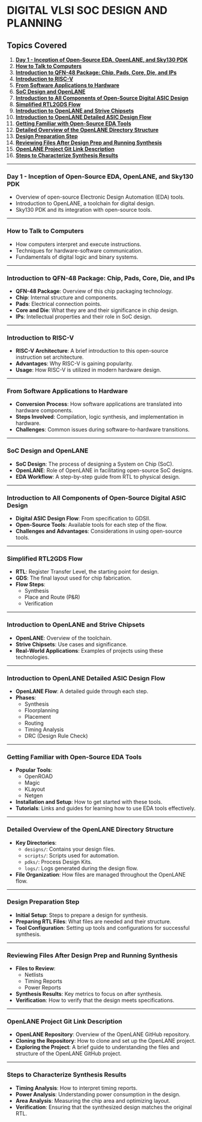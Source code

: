 # DIGITAL VLSI SOC DESIGN AND PLANNING

## Topics Covered

1. [**Day 1 - Inception of Open-Source EDA, OpenLANE, and Sky130 PDK**](#day-1---inception-of-open-source-eda-openlane-and-sky130-pdk)
2. [**How to Talk to Computers**](#how-to-talk-to-computers)
3. [**Introduction to QFN-48 Package: Chip, Pads, Core, Die, and IPs**](#introduction-to-qfn-48-package-chip-pads-core-die-and-ips)
4. [**Introduction to RISC-V**](#introduction-to-risc-v)
5. [**From Software Applications to Hardware**](#from-software-applications-to-hardware)
6. [**SoC Design and OpenLANE**](#soc-design-and-openlane)
7. [**Introduction to All Components of Open-Source Digital ASIC Design**](#introduction-to-all-components-of-open-source-digital-asic-design)
8. [**Simplified RTL2GDS Flow**](#simplified-rtl2gds-flow)
9. [**Introduction to OpenLANE and Strive Chipsets**](#introduction-to-openlane-and-strive-chipsets)
10. [**Introduction to OpenLANE Detailed ASIC Design Flow**](#introduction-to-openlane-detailed-asic-design-flow)
11. [**Getting Familiar with Open-Source EDA Tools**](#getting-familiar-with-open-source-eda-tools)
12. [**Detailed Overview of the OpenLANE Directory Structure**](#detailed-overview-of-the-openlane-directory-structure)
13. [**Design Preparation Step**](#design-preparation-step)
14. [**Reviewing Files After Design Prep and Running Synthesis**](#reviewing-files-after-design-prep-and-running-synthesis)
15. [**OpenLANE Project Git Link Description**](#openlane-project-git-link-description)
16. [**Steps to Characterize Synthesis Results**](#steps-to-characterize-synthesis-results)

---

### Day 1 - Inception of Open-Source EDA, OpenLANE, and Sky130 PDK
- Overview of open-source Electronic Design Automation (EDA) tools.
- Introduction to OpenLANE, a toolchain for digital design.
- Sky130 PDK and its integration with open-source tools.

---

### How to Talk to Computers
- How computers interpret and execute instructions.
- Techniques for hardware-software communication.
- Fundamentals of digital logic and binary systems.

---

### Introduction to QFN-48 Package: Chip, Pads, Core, Die, and IPs
- **QFN-48 Package**: Overview of this chip packaging technology.
- **Chip**: Internal structure and components.
- **Pads**: Electrical connection points.
- **Core and Die**: What they are and their significance in chip design.
- **IPs**: Intellectual properties and their role in SoC design.

---

### Introduction to RISC-V
- **RISC-V Architecture**: A brief introduction to this open-source instruction set architecture.
- **Advantages**: Why RISC-V is gaining popularity.
- **Usage**: How RISC-V is utilized in modern hardware design.

---

### From Software Applications to Hardware
- **Conversion Process**: How software applications are translated into hardware components.
- **Steps Involved**: Compilation, logic synthesis, and implementation in hardware.
- **Challenges**: Common issues during software-to-hardware transitions.

---

### SoC Design and OpenLANE
- **SoC Design**: The process of designing a System on Chip (SoC).
- **OpenLANE**: Role of OpenLANE in facilitating open-source SoC designs.
- **EDA Workflow**: A step-by-step guide from RTL to physical design.

---

### Introduction to All Components of Open-Source Digital ASIC Design
- **Digital ASIC Design Flow**: From specification to GDSII.
- **Open-Source Tools**: Available tools for each step of the flow.
- **Challenges and Advantages**: Considerations in using open-source tools.

---

### Simplified RTL2GDS Flow
- **RTL**: Register Transfer Level, the starting point for design.
- **GDS**: The final layout used for chip fabrication.
- **Flow Steps**:
  - Synthesis
  - Place and Route (P&R)
  - Verification

---

### Introduction to OpenLANE and Strive Chipsets
- **OpenLANE**: Overview of the toolchain.
- **Strive Chipsets**: Use cases and significance.
- **Real-World Applications**: Examples of projects using these technologies.

---

### Introduction to OpenLANE Detailed ASIC Design Flow
- **OpenLANE Flow**: A detailed guide through each step.
- **Phases**:
  - Synthesis
  - Floorplanning
  - Placement
  - Routing
  - Timing Analysis
  - DRC (Design Rule Check)

---

### Getting Familiar with Open-Source EDA Tools
- **Popular Tools**:
  - OpenROAD
  - Magic
  - KLayout
  - Netgen
- **Installation and Setup**: How to get started with these tools.
- **Tutorials**: Links and guides for learning how to use EDA tools effectively.

---

### Detailed Overview of the OpenLANE Directory Structure
- **Key Directories**:
  - `designs/`: Contains your design files.
  - `scripts/`: Scripts used for automation.
  - `pdks/`: Process Design Kits.
  - `logs/`: Logs generated during the design flow.
- **File Organization**: How files are managed throughout the OpenLANE flow.

---

### Design Preparation Step
- **Initial Setup**: Steps to prepare a design for synthesis.
- **Preparing RTL Files**: What files are needed and their structure.
- **Tool Configuration**: Setting up tools and configurations for successful synthesis.

---

### Reviewing Files After Design Prep and Running Synthesis
- **Files to Review**:
  - Netlists
  - Timing Reports
  - Power Reports
- **Synthesis Results**: Key metrics to focus on after synthesis.
- **Verification**: How to verify that the design meets specifications.

---

### OpenLANE Project Git Link Description
- **OpenLANE Repository**: Overview of the OpenLANE GitHub repository.
- **Cloning the Repository**: How to clone and set up the OpenLANE project.
- **Exploring the Project**: A brief guide to understanding the files and structure of the OpenLANE GitHub project.

---

### Steps to Characterize Synthesis Results
- **Timing Analysis**: How to interpret timing reports.
- **Power Analysis**: Understanding power consumption in the design.
- **Area Analysis**: Measuring the chip area and optimizing layout.
- **Verification**: Ensuring that the synthesized design matches the original RTL.




